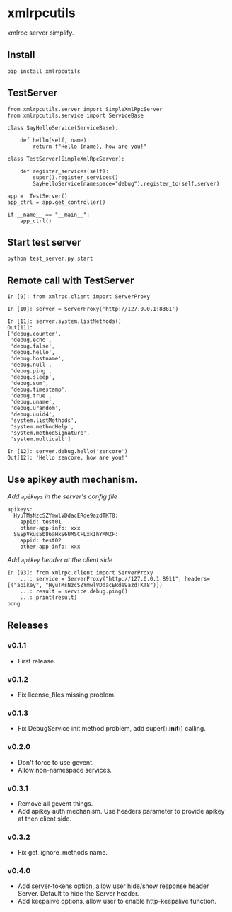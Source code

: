 # xmlrpcutils

xmlrpc server simplify.

## Install

```
pip install xmlrpcutils
```

## TestServer

```
from xmlrpcutils.server import SimpleXmlRpcServer
from xmlrpcutils.service import ServiceBase

class SayHelloService(ServiceBase):

    def hello(self, name):
        return f"Hello {name}, how are you!"

class TestServer(SimpleXmlRpcServer):
    
    def register_services(self):
        super().register_services()
        SayHelloService(namespace="debug").register_to(self.server)

app =  TestServer()
app_ctrl = app.get_controller()

if __name__ == "__main__":
    app_ctrl()

```
## Start test server

```
python test_server.py start
```

## Remote call with TestServer

```
In [9]: from xmlrpc.client import ServerProxy

In [10]: server = ServerProxy('http://127.0.0.1:8381')

In [11]: server.system.listMethods()
Out[11]:
['debug.counter',
 'debug.echo',
 'debug.false',
 'debug.hello',
 'debug.hostname',
 'debug.null',
 'debug.ping',
 'debug.sleep',
 'debug.sum',
 'debug.timestamp',
 'debug.true',
 'debug.uname',
 'debug.urandom',
 'debug.uuid4',
 'system.listMethods',
 'system.methodHelp',
 'system.methodSignature',
 'system.multicall']

In [12]: server.debug.hello('zencore')
Out[12]: 'Hello zencore, how are you!'
```


## Use apikey auth mechanism.

*Add `apikeys` in the server's config file*

```
apikeys:
  HyuTMsNzcSZYmwlVDdacERde9azdTKT8:
    appid: test01
    other-app-info: xxx
  SEEpVkus5b86aHxS6UMSCFLxkIhYMMZF:
    appid: test02
    other-app-info: xxx
```

*Add `apikey` header at the client side*

```
In [93]: from xmlrpc.client import ServerProxy
    ...: service = ServerProxy("http://127.0.0.1:8911", headers=[("apikey", "HyuTMsNzcSZYmwlVDdacERde9azdTKT8")])
    ...: result = service.debug.ping()
    ...: print(result)
pong
```

## Releases

### v0.1.1

- First release.

### v0.1.2

- Fix license_files missing problem.

### v0.1.3

- Fix DebugService init method problem, add super().__init__() calling.

### v0.2.0

- Don't force to use gevent.
- Allow non-namespace services.

### v0.3.1

- Remove all gevent things.
- Add apikey auth mechanism. Use headers parameter to provide apikey at then client side.

### v0.3.2

- Fix get_ignore_methods name.

### v0.4.0

- Add server-tokens option, allow user hide/show response header Server. Default to hide the Server header.
- Add keepalive options, allow user to enable http-keepalive function.